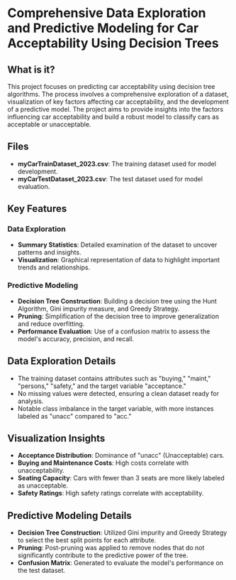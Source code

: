 # Comprehensive Data Exploration and Predictive Modeling for Car Acceptability Using Decision Trees

## What is it?

This project focuses on predicting car acceptability using decision tree algorithms. The process involves a comprehensive exploration of a dataset, visualization of key factors affecting car acceptability, and the development of a predictive model. The project aims to provide insights into the factors influencing car acceptability and build a robust model to classify cars as acceptable or unacceptable.

## Files

- **myCarTrainDataset_2023.csv**: The training dataset used for model development.
- **myCarTestDataset_2023.csv**: The test dataset used for model evaluation.

## Key Features

### Data Exploration

- **Summary Statistics**: Detailed examination of the dataset to uncover patterns and insights.
- **Visualization**: Graphical representation of data to highlight important trends and relationships.

### Predictive Modeling

- **Decision Tree Construction**: Building a decision tree using the Hunt Algorithm, Gini impurity measure, and Greedy Strategy.
- **Pruning**: Simplification of the decision tree to improve generalization and reduce overfitting.
- **Performance Evaluation**: Use of a confusion matrix to assess the model's accuracy, precision, and recall.

## Data Exploration Details

- The training dataset contains attributes such as "buying," "maint," "persons," "safety," and the target variable "acceptance."
- No missing values were detected, ensuring a clean dataset ready for analysis.
- Notable class imbalance in the target variable, with more instances labeled as "unacc" compared to "acc."

## Visualization Insights

- **Acceptance Distribution**: Dominance of "unacc" (Unacceptable) cars.
- **Buying and Maintenance Costs**: High costs correlate with unacceptability.
- **Seating Capacity**: Cars with fewer than 3 seats are more likely labeled as unacceptable.
- **Safety Ratings**: High safety ratings correlate with acceptability.

## Predictive Modeling Details

- **Decision Tree Construction**: Utilized Gini impurity and Greedy Strategy to select the best split points for each attribute.
- **Pruning**: Post-pruning was applied to remove nodes that do not significantly contribute to the predictive power of the tree.
- **Confusion Matrix**: Generated to evaluate the model's performance on the test dataset.

